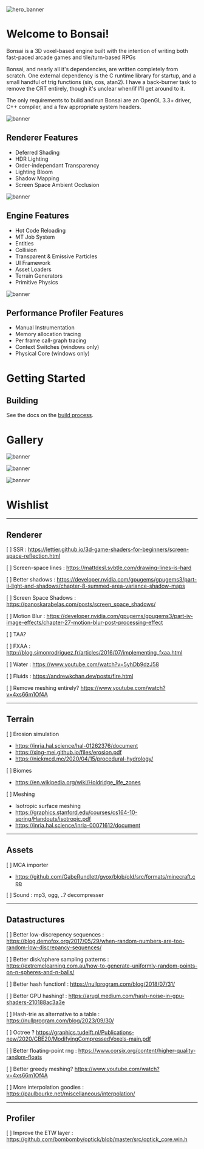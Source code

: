 
![hero_banner](screenshots/dusk_defence.png)

# Welcome to Bonsai!

Bonsai is a 3D voxel-based engine built with the intention of writing both
fast-paced arcade games and tile/turn-based RPGs

Bonsai, and nearly all it's dependencies, are written completely from scratch.
One external dependency is the C runtime library for startup, and a small
handful of trig functions (sin, cos, atan2).  I have a back-burner task to
remove the CRT entirely, though it's unclear when/if I'll get around to it.

The only requirements to build and run Bonsai are an OpenGL 3.3+ driver, C++
compiler, and a few appropriate system headers.

![banner](screenshots/5_skele.png)

## Renderer Features

* Deferred Shading
* HDR Lighting
* Order-independant Transparency
* Lighting Bloom
* Shadow Mapping
* Screen Space Ambient Occlusion

![banner](screenshots/abandoned_workshop.png)

## Engine Features

* Hot Code Reloading
* MT Job System
* Entities
* Collision
* Transparent & Emissive Particles
* UI Framework
* Asset Loaders
* Terrain Generators
* Primitive Physics

![banner](screenshots/profiler.png)

## Performance Profiler Features

* Manual Instrumentation
* Memory allocation tracing
* Per frame call-graph tracing
* Context Switches (windows only)
* Physical Core  (windows only)


# Getting Started

## Building

See the docs on the [build process](docs/01_build_process.md).

# Gallery

![banner](screenshots/3_skele.png)

![banner](screenshots/grass.png)

![banner](screenshots/8_skele.png)

# Wishlist

-------------------------------------------------------------------------------
## Renderer

[ ] SSR : https://lettier.github.io/3d-game-shaders-for-beginners/screen-space-reflection.html

[ ] Screen-space lines : https://mattdesl.svbtle.com/drawing-lines-is-hard

[ ] Better shadows : https://developer.nvidia.com/gpugems/gpugems3/part-ii-light-and-shadows/chapter-8-summed-area-variance-shadow-maps

[ ] Screen Space Shadows : https://panoskarabelas.com/posts/screen_space_shadows/

[ ] Motion Blur : https://developer.nvidia.com/gpugems/gpugems3/part-iv-image-effects/chapter-27-motion-blur-post-processing-effect

[ ] TAA?

[ ] FXAA : http://blog.simonrodriguez.fr/articles/2016/07/implementing_fxaa.html

[ ] Water : https://www.youtube.com/watch?v=5yhDb9dzJ58

[ ] Fluids : https://andrewkchan.dev/posts/fire.html

[ ] Remove meshing entirely? https://www.youtube.com/watch?v=4xs66m1Of4A

-------------------------------------------------------------------------------
## Terrain

[ ] Erosion simulation
* https://inria.hal.science/hal-01262376/document
* https://xing-mei.github.io/files/erosion.pdf
* https://nickmcd.me/2020/04/15/procedural-hydrology/

[ ] Biomes
* https://en.wikipedia.org/wiki/Holdridge_life_zones

[ ] Meshing
* Isotropic surface meshing
* https://graphics.stanford.edu/courses/cs164-10-spring/Handouts/isotropic.pdf
* https://inria.hal.science/inria-00071612/document

-------------------------------------------------------------------------------
## Assets

[ ] MCA importer
* https://github.com/GabeRundlett/gvox/blob/old/src/formats/minecraft.cpp

[ ] Sound : mp3, ogg, ..? decompresser

-------------------------------------------------------------------------------
## Datastructures

[ ] Better low-discrepency sequences : https://blog.demofox.org/2017/05/29/when-random-numbers-are-too-random-low-discrepancy-sequences/

[ ] Better disk/sphere sampling patterns : https://extremelearning.com.au/how-to-generate-uniformly-random-points-on-n-spheres-and-n-balls/

[ ] Better hash function! : https://nullprogram.com/blog/2018/07/31/

[ ] Better GPU hashing! : https://arugl.medium.com/hash-noise-in-gpu-shaders-210188ac3a3e

[ ] Hash-trie as alternative to a table : https://nullprogram.com/blog/2023/09/30/

[ ] Octree ? https://graphics.tudelft.nl/Publications-new/2020/CBE20/ModifyingCompressedVoxels-main.pdf

[ ] Better floating-point rng : https://www.corsix.org/content/higher-quality-random-floats

[ ] Better greedy meshing? https://www.youtube.com/watch?v=4xs66m1Of4A

[ ] More interpolation goodies : https://paulbourke.net/miscellaneous/interpolation/

-------------------------------------------------------------------------------
## Profiler

[ ] Improve the ETW layer : https://github.com/bombomby/optick/blob/master/src/optick_core.win.h

